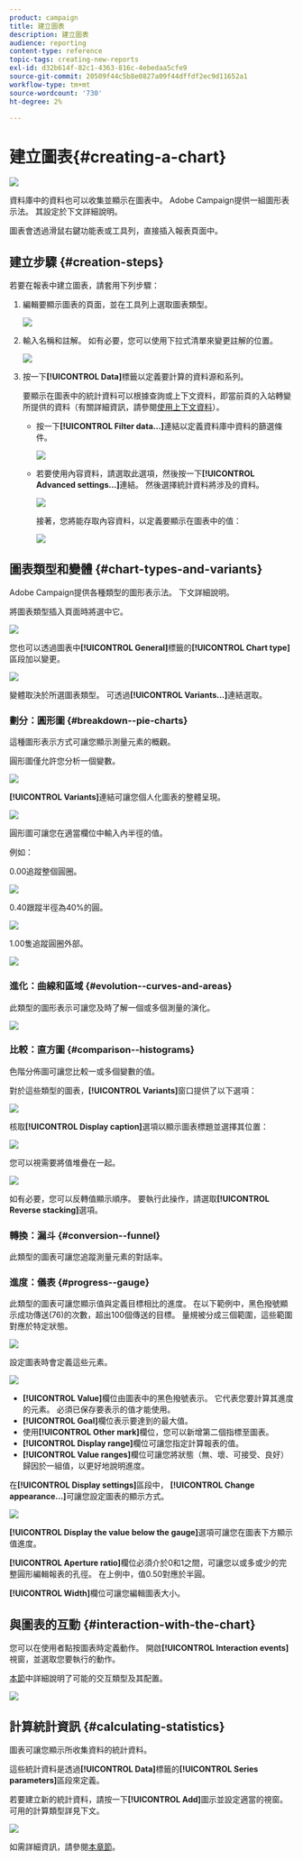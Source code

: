 ```yaml
---
product: campaign
title: 建立圖表
description: 建立圖表
audience: reporting
content-type: reference
topic-tags: creating-new-reports
exl-id: d32b614f-82c1-4363-816c-4ebedaa5cfe9
source-git-commit: 20509f44c5b8e0827a09f44dffdf2ec9d11652a1
workflow-type: tm+mt
source-wordcount: '730'
ht-degree: 2%

---
```


# 建立圖表{#creating-a-chart}

![](../../assets/common.svg)

資料庫中的資料也可以收集並顯示在圖表中。 Adobe Campaign提供一組圖形表示法。 其設定於下文詳細說明。

圖表會透過滑鼠右鍵功能表或工具列，直接插入報表頁面中。

## 建立步驟 {#creation-steps}

若要在報表中建立圖表，請套用下列步驟：

1. 編輯要顯示圖表的頁面，並在工具列上選取圖表類型。

   ![](assets/s_advuser_report_page_activity_04.png)

1. 輸入名稱和註解。 如有必要，您可以使用下拉式清單來變更註解的位置。

   ![](assets/s_ncs_advuser_report_wizard_018.png)

1. 按一下&#x200B;**[!UICONTROL Data]**&#x200B;標籤以定義要計算的資料源和系列。

   要顯示在圖表中的統計資料可以根據查詢或上下文資料，即當前頁的入站轉變所提供的資料（有關詳細資訊，請參閱[使用上下文資料](../../reporting/using/using-the-context.md#using-context-data)）。

   * 按一下&#x200B;**[!UICONTROL Filter data...]**&#x200B;連結以定義資料庫中資料的篩選條件。

      ![](assets/reporting_graph_add_filter.png)

   * 若要使用內容資料，請選取此選項，然後按一下&#x200B;**[!UICONTROL Advanced settings...]**&#x200B;連結。 然後選擇統計資料將涉及的資料。

      ![](assets/reporting_graph_from_context.png)

      接著，您將能存取內容資料，以定義要顯示在圖表中的值：

      ![](assets/reporting_graph_select-from_context.png)

## 圖表類型和變體 {#chart-types-and-variants}

Adobe Campaign提供各種類型的圖形表示法。 下文詳細說明。

將圖表類型插入頁面時將選中它。

![](assets/s_advuser_report_page_activity_04.png)

您也可以透過圖表中&#x200B;**[!UICONTROL General]**&#x200B;標籤的&#x200B;**[!UICONTROL Chart type]**&#x200B;區段加以變更。

![](assets/reporting_change_graph_type.png)

變體取決於所選圖表類型。 可透過&#x200B;**[!UICONTROL Variants...]**&#x200B;連結選取。

### 劃分：圓形圖 {#breakdown--pie-charts}

這種圖形表示方式可讓您顯示測量元素的概觀。

圓形圖僅允許您分析一個變數。

![](assets/reporting_graph_type_sector_1.png)

**[!UICONTROL Variants]**&#x200B;連結可讓您個人化圖表的整體呈現。

![](assets/reporting_graph_type_sector_2.png)

圓形圖可讓您在適當欄位中輸入內半徑的值。

例如：

0.00追蹤整個圓圈。

![](assets/s_ncs_advuser_report_sector_exple1.png)

0.40跟蹤半徑為40%的圓。

![](assets/s_ncs_advuser_report_sector_exple2.png)

1.00隻追蹤圓圈外部。

![](assets/s_ncs_advuser_report_sector_exple3.png)

### 進化：曲線和區域 {#evolution--curves-and-areas}

此類型的圖形表示可讓您及時了解一個或多個測量的演化。

![](assets/reporting_graph_type_curve.png)

### 比較：直方圖 {#comparison--histograms}

色階分佈圖可讓您比較一或多個變數的值。

對於這些類型的圖表，**[!UICONTROL Variants]**&#x200B;窗口提供了以下選項：

![](assets/reporting_select_graph_var.png)

核取&#x200B;**[!UICONTROL Display caption]**&#x200B;選項以顯示圖表標題並選擇其位置：

![](assets/reporting_select_graph_legend.png)

您可以視需要將值堆疊在一起。

![](assets/reporting_graph_type_histo.png)

如有必要，您可以反轉值顯示順序。 要執行此操作，請選取&#x200B;**[!UICONTROL Reverse stacking]**&#x200B;選項。

### 轉換：漏斗 {#conversion--funnel}

此類型的圖表可讓您追蹤測量元素的對話率。

### 進度：儀表 {#progress--gauge}

此類型的圖表可讓您顯示值與定義目標相比的進度。 在以下範例中，黑色撥號顯示成功傳送(76)的次數，超出100個傳送的目標。 量規被分成三個範圍，這些範圍對應於特定狀態。

![](assets/reporting_graph_type_gauge.png)

設定圖表時會定義這些元素。

![](assets/reporting_graph_type_gauge1.png)

* **[!UICONTROL Value]**&#x200B;欄位由圖表中的黑色撥號表示。 它代表您要計算其進度的元素。 必須已保存要表示的值才能使用。
* **[!UICONTROL Goal]**&#x200B;欄位表示要達到的最大值。
* 使用&#x200B;**[!UICONTROL Other mark]**&#x200B;欄位，您可以新增第二個指標至圖表。
* **[!UICONTROL Display range]**&#x200B;欄位可讓您指定計算報表的值。
* **[!UICONTROL Value ranges]**&#x200B;欄位可讓您將狀態（無、壞、可接受、良好）歸因於一組值，以更好地說明進度。

在&#x200B;**[!UICONTROL Display settings]**&#x200B;區段中， **[!UICONTROL Change appearance...]**&#x200B;可讓您設定圖表的顯示方式。

![](assets/reporting_graph_type_gauge2.png)

**[!UICONTROL Display the value below the gauge]**&#x200B;選項可讓您在圖表下方顯示值進度。

**[!UICONTROL Aperture ratio]**&#x200B;欄位必須介於0和1之間，可讓您以或多或少的完整圓形編輯報表的孔徑。 在上例中，值0.50對應於半圓。

**[!UICONTROL Width]**&#x200B;欄位可讓您編輯圖表大小。

## 與圖表的互動 {#interaction-with-the-chart}

您可以在使用者點按圖表時定義動作。 開啟&#x200B;**[!UICONTROL Interaction events]**&#x200B;視窗，並選取您要執行的動作。

[本節](../../web/using/static-elements-in-a-web-form.md#inserting-html-content)中詳細說明了可能的交互類型及其配置。

![](assets/s_ncs_advuser_report_wizard_017.png)

## 計算統計資訊 {#calculating-statistics}

圖表可讓您顯示所收集資料的統計資料。

這些統計資料是透過&#x200B;**[!UICONTROL Data]**&#x200B;標籤的&#x200B;**[!UICONTROL Series parameters]**&#x200B;區段來定義。

若要建立新的統計資料，請按一下&#x200B;**[!UICONTROL Add]**&#x200B;圖示並設定適當的視窗。 可用的計算類型詳見下文。

![](assets/reporting_add_statistics.png)

如需詳細資訊，請參閱[本章節](../../reporting/using/using-the-descriptive-analysis-wizard.md#statistics-calculation)。
